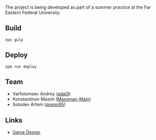 The project is being developed as part of a summer practice at the Far Eastern Federal University.

## Build

    npx gulp

## Deploy

    npm run deploy

## Team

 - Varfolomeev Andrey ([ada0l](https://github.com/ada0l))
 - Konstantinov Maxim ([Maxsman-Main](https://github.com/Maxsman-Main))
 - Sobolev Artem ([queso65](https://github.com/queso65))

## Links

 - [Game Design](https://github.com/ada0l/ProjectX/wiki/Game-Design)